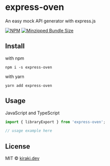 # express-oven

An easy mock API generator with express.js

[![NPM][npm-image]][npm-link]
[![Minzipped Bundle Size][bundlephobia-image]][bundlephobia-link]

## Install

with npm
```
npm i -s express-oven
```

with yarn
```
yarn add express-oven
```

## Usage

JavaScript and TypeScript
```javascript
import { libraryExport } from 'express-oven';

// usage example here
```

## License

MIT © [kiraki.dev][github-kiraki-dev]

[npm-image]: https://img.shields.io/npm/v/express-oven.svg
[npm-link]: https://www.npmjs.com/package/express-oven
[bundlephobia-image]: https://badgen.net/bundlephobia/minzip/express-oven
[bundlephobia-link]: https://bundlephobia.com/result?p=express-oven
[github-kiraki-dev]: https://github.com/kiraki-dev

